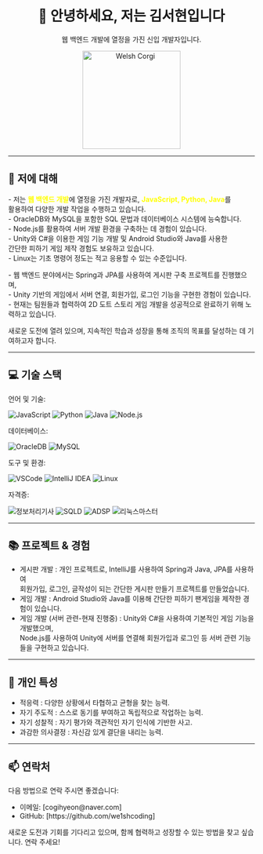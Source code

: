 <h1 align="center">👋 안녕하세요, 저는 김서현입니다</h1>
<p align="center">웹 백엔드 개발에 열정을 가진 신입 개발자입니다.</p>

<p align="center">
  <img src="https://media.giphy.com/media/IOwzBZrp0VIpdXkYDc/giphy.gif?cid=ecf05e477i8uy0jnf0r8w74j42x6epbvpnrqqutt51bygcdr&ep=v1_gifs_search&rid=giphy.gif&ct=g" alt="Welsh Corgi" width="200" />
</p>

<hr>

<h2>🚀 저에 대해</h2>
<p>
- 저는 <span style="color: yellow; font-weight: bold;">웹 백엔드 개발</span>에 열정을 가진 개발자로, <strong style="color: yellow;">JavaScript, Python, Java</strong>를<br>
  활용하여 다양한 개발 작업을 수행하고 있습니다.<br>
- OracleDB와 MySQL을 포함한 SQL 문법과 데이터베이스 시스템에 능숙합니다.<br>
- Node.js를 활용하여 서버 개발 환경을 구축하는 데 경험이 있습니다.<br>
- Unity와 C#을 이용한 게임 기능 개발 및 Android Studio와 Java를 사용한<br>
  간단한 피하기 게임 제작 경험도 보유하고 있습니다.<br>
- Linux는 기초 명령어 정도는 적고 응용할 수 있는 수준입니다.
</p>
<p>
- 웹 백엔드 분야에서는 Spring과 JPA를 사용하여 게시판 구축 프로젝트를 진행했으며,<br>
- Unity 기반의 게임에서 서버 연결, 회원가입, 로그인 기능을 구현한 경험이 있습니다.<br>
- 현재는 팀원들과 협력하여 2D 도트 스토리 게임 개발을 성공적으로 완료하기 위해 노력하고 있습니다.
</p>
<p>새로운 도전에 열려 있으며, 지속적인 학습과 성장을 통해 조직의 목표를 달성하는 데 기여하고자 합니다.</p>

<hr>

<h2>💻 기술 스택</h2>
<p>언어 및 기술:</p>
<p>
  <img src="https://img.shields.io/badge/JavaScript-F7DF1E?style=flat&logo=javascript&logoColor=20232a" alt="JavaScript" />
  <img src="https://img.shields.io/badge/Python-3670A0?style=flat&logo=python&logoColor=ffdd54" alt="Python" />
  <img src="https://img.shields.io/badge/Java-007396?style=flat&logo=java&logoColor=white" alt="Java" />
  <img src="https://img.shields.io/badge/Node.js-339933?style=flat&logo=node.js&logoColor=white" alt="Node.js" />
</p>

<p>데이터베이스:</p>
<p>
  <img src="https://img.shields.io/badge/OracleDB-F80000?style=flat&logo=oracle&logoColor=white" alt="OracleDB" />
  <img src="https://img.shields.io/badge/MySQL-4479A1?style=flat&logo=mysql&logoColor=white" alt="MySQL" />
</p>

<p>도구 및 환경:</p>
<p>
  <img src="https://img.shields.io/badge/VSCode-007ACC?style=flat&logo=visual-studio-code&logoColor=white" alt="VSCode" />
  <img src="https://img.shields.io/badge/IntelliJ%20IDEA-000000?style=flat&logo=intellij-idea&logoColor=white" alt="IntelliJ IDEA" />
  <img src="https://img.shields.io/badge/Linux-FCC624?style=flat&logo=linux&logoColor=black" alt="Linux" />
</p>

<p>자격증:</p>
<p>
  <img src="https://img.shields.io/badge/정보처리기사-006400?style=flat&logo=certificate&logoColor=white" alt="정보처리기사" />
  <img src="https://img.shields.io/badge/SQLD-005C4D?style=flat&logo=database&logoColor=white" alt="SQLD" />
  <img src="https://img.shields.io/badge/ADSP-FF4F00?style=flat&logo=certification&logoColor=white" alt="ADSP" />
  <img src="https://img.shields.io/badge/리눅스마스터-003C5A?style=flat&logo=linux&logoColor=white" alt="리눅스마스터" />
</p>

<hr>

<h2>📚 프로젝트 & 경험</h2>
<ul>
  <li>게시판 개발 : 개인 프로젝트로, IntelliJ를 사용하여 Spring과 Java, JPA를 사용하여<br>
    회원가입, 로그인, 글작성이 되는 간단한 게시판 만들기 프로젝트를 만들었습니다.</li>
  <li>게임 개발 : Android Studio와 Java를 이용해 간단한 피하기 팬게임을 제작한 경험이 있습니다.</li>
  <li>게임 개발 (서버 관련-현재 진행중) : Unity와 C#을 사용하여 기본적인 게임 기능을 개발했으며,<br>
  Node.js를 사용하여 Unity에 서버를 연결해 회원가입과 로그인 등 서버 관련 기능들을 구현하고 있습니다.</li>
</ul>

<hr>

<h2>🧩 개인 특성</h2>
<ul>
  <li>적응력 : 다양한 상황에서 타협하고 균형을 찾는 능력.</li>
  <li>자기 주도적 : 스스로 동기를 부여하고 독립적으로 작업하는 능력.</li>
  <li>자기 성찰적 : 자기 평가와 객관적인 자기 인식에 기반한 사고.</li>
  <li>과감한 의사결정 : 자신감 있게 결단을 내리는 능력.</li>
</ul>

<hr>

<h2>📫 연락처</h2>
<p>다음 방법으로 연락 주시면 좋겠습니다:</p>
<ul>
  <li>이메일: [cogihyeon@naver.com]</li>
  <li>GitHub: [https://github.com/we1shcoding]</li>
</ul>

<p>새로운 도전과 기회를 기다리고 있으며, 함께 협력하고 성장할 수 있는 방법을 찾고 싶습니다. 연락 주세요!</p>
